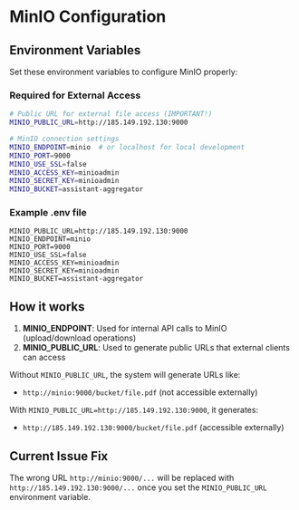 # MinIO Configuration

## Environment Variables

Set these environment variables to configure MinIO properly:

### Required for External Access
```bash
# Public URL for external file access (IMPORTANT!)
MINIO_PUBLIC_URL=http://185.149.192.130:9000

# MinIO connection settings
MINIO_ENDPOINT=minio  # or localhost for local development
MINIO_PORT=9000
MINIO_USE_SSL=false
MINIO_ACCESS_KEY=minioadmin
MINIO_SECRET_KEY=minioadmin
MINIO_BUCKET=assistant-aggregator
```

### Example .env file
```env
MINIO_PUBLIC_URL=http://185.149.192.130:9000
MINIO_ENDPOINT=minio
MINIO_PORT=9000
MINIO_USE_SSL=false
MINIO_ACCESS_KEY=minioadmin
MINIO_SECRET_KEY=minioadmin
MINIO_BUCKET=assistant-aggregator
```

## How it works

1. **MINIO_ENDPOINT**: Used for internal API calls to MinIO (upload/download operations)
2. **MINIO_PUBLIC_URL**: Used to generate public URLs that external clients can access

Without `MINIO_PUBLIC_URL`, the system will generate URLs like:
- `http://minio:9000/bucket/file.pdf` (not accessible externally)

With `MINIO_PUBLIC_URL=http://185.149.192.130:9000`, it generates:
- `http://185.149.192.130:9000/bucket/file.pdf` (accessible externally)

## Current Issue Fix

The wrong URL `http://minio:9000/...` will be replaced with `http://185.149.192.130:9000/...` once you set the `MINIO_PUBLIC_URL` environment variable.
